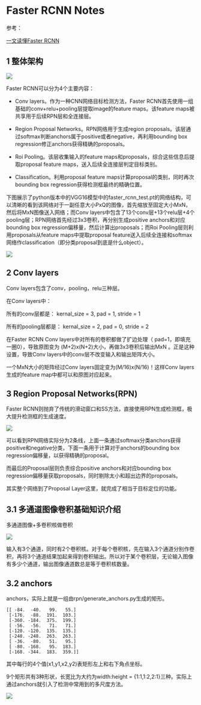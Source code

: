 Faster RCNN Notes
==========

参考：

[一文读懂Faster RCNN](https://zhuanlan.zhihu.com/p/31426458)

## 1 整体架构

![](https://pic3.zhimg.com/80/v2-c0172be282021a1029f7b72b51079ffe_hd.jpg)

Faster RCNN可以分为4个主要内容：

* Conv layers。作为一种CNN网络目标检测方法，Faster RCNN首先使用一组基础的conv+relu+pooling层提取image的feature maps。该feature maps被共享用于后续RPN层和全连接层。

* Region Proposal Networks。RPN网络用于生成region proposals。该层通过softmax判断anchors属于positive或者negative，再利用bounding box regression修正anchors获得精确的proposals。

* Roi Pooling。该层收集输入的feature maps和proposals，综合这些信息后提取proposal feature maps，送入后续全连接层判定目标类别。

* Classification。利用proposal feature maps计算proposal的类别，同时再次bounding box regression获得检测框最终的精确位置。

下图展示了python版本中的VGG16模型中的faster_rcnn_test.pt的网络结构，可以清晰的看到该网络对于一副任意大小PxQ的图像，首先缩放至固定大小MxN，然后将MxN图像送入网络；而Conv layers中包含了13个conv层+13个relu层+4个pooling层；RPN网络首先经过3x3卷积，再分别生成positive anchors和对应bounding box regression偏移量，然后计算出proposals；而Roi Pooling层则利用proposals从feature maps中提取proposal feature送入后续全连接和softmax网络作classification（即分类proposal到底是什么object）。

![](https://pic4.zhimg.com/80/v2-e64a99b38f411c337f538eb5f093bdf3_hd.jpg)

## 2 Conv layers

Conv layers包含了conv，pooling，relu三种层。

在Conv layers中：

所有的conv层都是： kernal_size = 3, pad = 1, stride = 1

所有的pooling层都是： kernal_size = 2, pad = 0, stride = 2

在Faster RCNN Conv layers中对所有的卷积都做了扩边处理（ pad=1，即填充一圈0），导致原图变为 (M+2)x(N+2)大小，再做3x3卷积后输出MxN 。正是这种设置，导致Conv layers中的conv层不改变输入和输出矩阵大小。

一个MxN大小的矩阵经过Conv layers固定变为(M/16)x(N/16)！这样Conv layers生成的feature map中都可以和原图对应起来。

## 3 Region Proposal Networks(RPN)

Faster RCNN则抛弃了传统的滑动窗口和SS方法，直接使用RPN生成检测框，极大提升检测框的生成速度。

![](https://pic3.zhimg.com/80/v2-1908feeaba591d28bee3c4a754cca282_hd.jpg)

可以看到RPN网络实际分为2条线，上面一条通过softmax分类anchors获得positive和negative分类，下面一条用于计算对于anchors的bounding box regression偏移量，以获得精确的proposal。

而最后的Proposal层则负责综合positive anchors和对应bounding box regression偏移量获取proposals，同时剔除太小和超出边界的proposals。

其实整个网络到了Proposal Layer这里，就完成了相当于目标定位的功能。

## 3.1 多通道图像卷积基础知识介绍

多通道图像+多卷积核做卷积

![](https://pic1.zhimg.com/80/v2-8d72777321cbf1336b79d839b6c7f9fc_hd.jpg)

输入有3个通道，同时有2个卷积核。对于每个卷积核，先在输入3个通道分别作卷积，再将3个通道结果加起来得到卷积输出。所以对于某个卷积层，无论输入图像有多少个通道，输出图像通道数总是等于卷积核数量。

## 3.2 anchors

anchors，实际上就是一组由rpn/generate_anchors.py生成的矩形。

```
[[ -84.  -40.   99.   55.]
 [-176.  -88.  191.  103.]
 [-360. -184.  375.  199.]
 [ -56.  -56.   71.   71.]
 [-120. -120.  135.  135.]
 [-248. -248.  263.  263.]
 [ -36.  -80.   51.   95.]
 [ -80. -168.   95.  183.]
 [-168. -344.  183.  359.]]
```

其中每行的4个值(x1,y1,x2,y2)表矩形左上和右下角点坐标。

9个矩形共有3种形状，长宽比为大约为width:height = {1:1,1:2,2:1}三种。实际上通过anchors就引入了检测中常用到的多尺度方法。

![](https://pic4.zhimg.com/80/v2-7abead97efcc46a3ee5b030a2151643f_hd.jpg)


